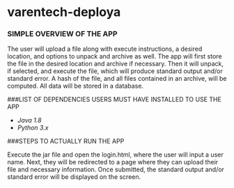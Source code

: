 # varentech-deploya
### SIMPLE OVERVIEW OF THE APP

  The user will upload a file along with execute instructions, a desired location, and options to unpack and archive as well. The app will first store the file in the desired location and archive if necessary. Then it will unpack, if selected, and execute the file, which will produce standard output and/or standard error. A hash of the file, and all files contained in an archive, will be computed. All data will be stored in a database. 

###LIST OF DEPENDENCIES USERS MUST HAVE INSTALLED TO USE THE APP
 
  - *Java 1.8*
  - *Python 3.x*

###STEPS TO ACTUALLY RUN THE APP
  
  Execute the jar file and open the login.html, where the user will input a user name. Next, they will be redirected to a page where they can upload their file and necessary information. Once submitted, the standard output and/or standard error will be displayed on the screen.
